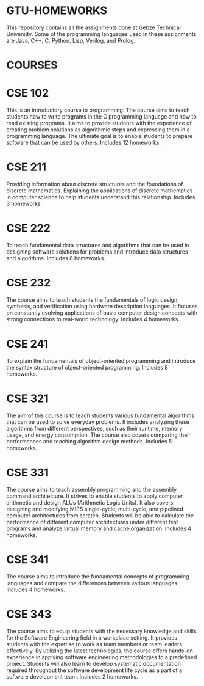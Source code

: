 # GTU-HOMEWORKS
This repository contains all the assignments done at Gebze Technical University. Some of the programming languages used in these assignments are Java, C++, C, Python, Lisp, Verilog, and Prolog.

# COURSES

# CSE 102
This is an introductory course to programming: The course aims to teach students how to write programs in the C programming language and how to read existing programs. It aims to provide students with the experience of creating problem solutions as algorithmic steps and expressing them in a programming language. The ultimate goal is to enable students to prepare software that can be used by others. 
Includes 12 homeworks.
  
# CSE 211
Providing information about discrete structures and the foundations of discrete mathematics. Explaining the applications of discrete mathematics in computer science to help students understand this relationship.
Includes 3 homeworks.
  
# CSE 222
To teach fundamental data structures and algorithms that can be used in designing software solutions for problems and introduce data structures and algorithms.
Includes 8 homeworks.
  
# CSE 232
The course aims to teach students the fundamentals of logic design, synthesis, and verification using hardware description languages. It focuses on constantly evolving applications of basic computer design concepts with strong connections to real-world technology.
Includes 4 homeworks.

# CSE 241
To explain the fundamentals of object-oriented programming and introduce the syntax structure of object-oriented programming.
Includes 8 homeworks.

# CSE 321
The aim of this course is to teach students various fundamental algorithms that can be used to solve everyday problems. It includes analyzing these algorithms from different perspectives, such as their runtime, memory usage, and energy consumption. The course also covers comparing their performances and teaching algorithm design methods.
Includes 5 homeworks.

# CSE 331
The course aims to teach assembly programming and the assembly command architecture. It strives to enable students to apply computer arithmetic and design ALUs (Arithmetic Logic Units). It also covers designing and modifying MIPS single-cycle, multi-cycle, and pipelined computer architectures from scratch. Students will be able to calculate the performance of different computer architectures under different test programs and analyze virtual memory and cache organization.
Includes 4 homeworks.

# CSE 341
The course aims to introduce the fundamental concepts of programming languages and compare the differences between various languages.
Includes 4 homeworks.

# CSE 343
The course aims to equip students with the necessary knowledge and skills for the Software Engineering field in a workplace setting. It provides students with the expertise to work as team members or team leaders effectively. By utilizing the latest technologies, the course offers hands-on experience in applying software engineering methodologies to a predefined project. Students will also learn to develop systematic documentation required throughout the software development life cycle as a part of a software development team.
Includes 2 homeworks.
